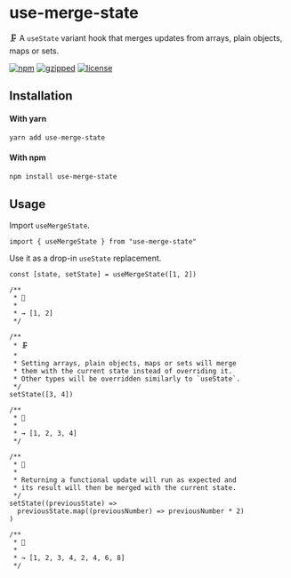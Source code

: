 # use-merge-state

🗜️ A `useState` variant hook that merges updates from arrays, plain objects, maps or sets.

[![npm](https://img.shields.io/npm/v/use-merge-state?color=%2385f)](https://www.npmjs.com/package/use-merge-state) [![gzipped](https://img.shields.io/bundlephobia/minzip/use-merge-state?label=gzipped&color=%23d5e)](https://www.npmjs.com/package/use-merge-state) [![license](https://img.shields.io/github/license/bouchenoiremarc/use-merge-state?color=%23e48)](https://github.com/bouchenoiremarc/use-merge-state/blob/main/LICENSE)

## Installation

#### With yarn

```sh
yarn add use-merge-state
```

#### With npm

```sh
npm install use-merge-state
```

## Usage

Import `useMergeState`.

```tsx
import { useMergeState } from "use-merge-state"
```

Use it as a drop-in `useState` replacement.

```tsx
const [state, setState] = useMergeState([1, 2])

/**
 * 💬
 *
 * → [1, 2]
 */

/**
 * 🗜️
 *
 * Setting arrays, plain objects, maps or sets will merge
 * them with the current state instead of overriding it.
 * Other types will be overridden similarly to `useState`.
 */
setState([3, 4])

/**
 * 💬
 *
 * → [1, 2, 3, 4]
 */

/**
 * 🔌
 *
 * Returning a functional update will run as expected and
 * its result will then be merged with the current state.
 */
setState((previousState) =>
  previousState.map((previousNumber) => previousNumber * 2)
)

/**
 * 💬
 *
 * → [1, 2, 3, 4, 2, 4, 6, 8]
 */
```
